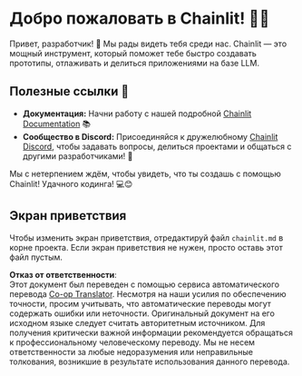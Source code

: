 <!--
CO_OP_TRANSLATOR_METADATA:
{
  "original_hash": "c49526c7abc56b0b5f1e835c1739f18e",
  "translation_date": "2025-07-12T13:52:20+00:00",
  "source_file": "11-mcp/code_samples/github-mcp/chainlit.md",
  "language_code": "ru"
}
-->
# Добро пожаловать в Chainlit! 🚀🤖

Привет, разработчик! 👋 Мы рады видеть тебя среди нас. Chainlit — это мощный инструмент, который поможет тебе быстро создавать прототипы, отлаживать и делиться приложениями на базе LLM.

## Полезные ссылки 🔗

- **Документация:** Начни работу с нашей подробной [Chainlit Documentation](https://docs.chainlit.io) 📚  
- **Сообщество в Discord:** Присоединяйся к дружелюбному [Chainlit Discord](https://discord.gg/k73SQ3FyUh), чтобы задавать вопросы, делиться проектами и общаться с другими разработчиками! 💬

Мы с нетерпением ждём, чтобы увидеть, что ты создашь с помощью Chainlit! Удачного кодинга! 💻😊

## Экран приветствия

Чтобы изменить экран приветствия, отредактируй файл `chainlit.md` в корне проекта. Если экран приветствия не нужен, просто оставь этот файл пустым.

**Отказ от ответственности**:  
Этот документ был переведен с помощью сервиса автоматического перевода [Co-op Translator](https://github.com/Azure/co-op-translator). Несмотря на наши усилия по обеспечению точности, просим учитывать, что автоматические переводы могут содержать ошибки или неточности. Оригинальный документ на его исходном языке следует считать авторитетным источником. Для получения критически важной информации рекомендуется обращаться к профессиональному человеческому переводу. Мы не несем ответственности за любые недоразумения или неправильные толкования, возникшие в результате использования данного перевода.